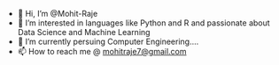 - 👋 Hi, I’m @Mohit-Raje
- 👀 I’m interested in languages like Python and R and passionate about Data Science and Machine Learning
- 🌱 I’m currently persuing Computer Engineering....
- 📫 How to reach me @ mohitraje7@gmail.com

<!---
Mohit-Raje/Mohit-Raje is a ✨ special ✨ repository because its `README.md` (this file) appears on your GitHub profile.
You can click the Preview link to take a look at your changes.
--->
